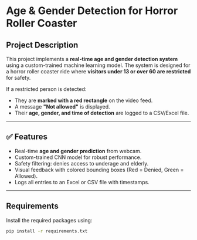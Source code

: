#  Age & Gender Detection for Horror Roller Coaster

##  Project Description

This project implements a **real-time age and gender detection system** using a custom-trained machine learning model. The system is designed for a horror roller coaster ride where **visitors under 13 or over 60 are restricted** for safety.

If a restricted person is detected:
- They are **marked with a red rectangle** on the video feed.
- A message **"Not allowed"** is displayed.
- Their **age, gender, and time of detection** are logged to a CSV/Excel file.

---

## ✅ Features

- Real-time **age and gender prediction** from webcam.
- Custom-trained CNN model for robust performance.
- Safety filtering: denies access to underage and elderly.
- Visual feedback with colored bounding boxes (Red = Denied, Green = Allowed).
- Logs all entries to an Excel or CSV file with timestamps.

---

##  Requirements

Install the required packages using:

```bash
pip install -r requirements.txt
